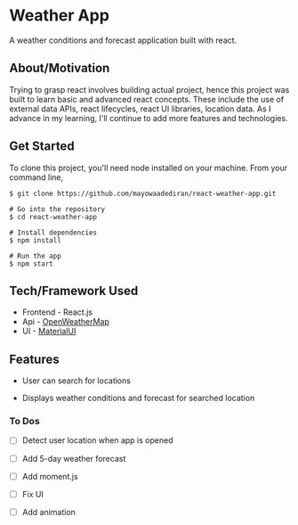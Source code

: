 # Weather App

A weather conditions and forecast application built with react.

## About/Motivation

Trying to grasp react involves building actual project, hence this project was built to learn basic and advanced react concepts. These include the use of external data APIs, react lifecycles, react UI libraries, location data. As I advance in my learning, I'll continue to add more features and technologies.

## Get Started

To clone this project, you'll need node installed on your machine. From your command line,

```# Clone repository
$ git clone https://github.com/mayowaadediran/react-weather-app.git

# Go into the repository
$ cd react-weather-app

# Install dependencies
$ npm install

# Run the app
$ npm start
```

## Tech/Framework Used

- Frontend - React.js
- Api - [OpenWeatherMap](https://openweathermap.org/api)
- UI - [MaterialUI](https://material-ui.com/)

## Features

- User can search for locations

- Displays weather conditions and forecast for searched location

### To Dos

- [ ] Detect user location when app is opened

- [ ] Add 5-day weather forecast

- [ ] Add moment.js

- [ ] Fix UI

- [ ] Add animation
